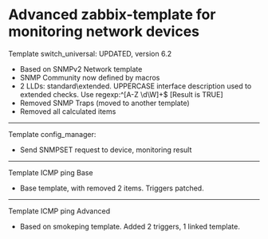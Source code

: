 # Advanced zabbix-template for monitoring network devices
Template switch_universal: UPDATED, version 6.2
- Based on SNMPv2 Network template
- SNMP Community now defined by macros
- 2 LLDs: standard\extended. UPPERCASE interface description used to extended checks. Use regexp:^[A-Z \d\W]+$	[Result is TRUE] 
- Removed SNMP Traps (moved to another template)
- Removed all calculated items
---
Template config_manager:
- Send SNMPSET request to device, monitoring result

---
Template ICMP ping Base
- Base template, with removed 2 items. Triggers patched.

---
Template ICMP ping Advanced
- Based on smokeping template. Added 2 triggers, 1 linked template.
